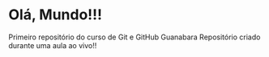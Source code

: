 # Olá, Mundo!!!
 Primeiro repositório do curso de Git e GitHub Guanabara
 Repositório criado durante uma aula ao vivo!!
